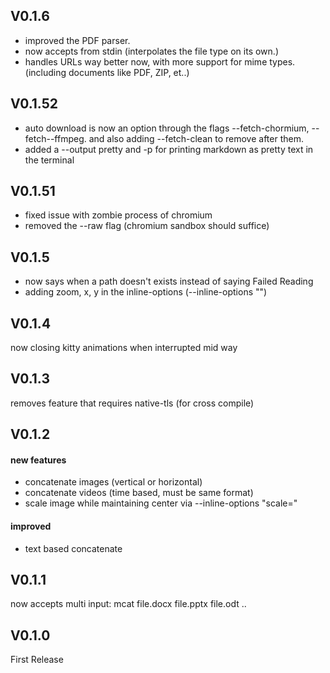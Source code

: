 ## V0.1.6
* improved the PDF parser.
* now accepts from stdin (interpolates the file type on its own.)
* handles URLs way better now, with more support for mime types. (including documents like PDF, ZIP, et..)

## V0.1.52
* auto download is now an option through the flags --fetch-chormium, --fetch--ffmpeg. and also adding --fetch-clean to remove after them.
* added a --output pretty and -p for printing markdown as pretty text in the terminal

## V0.1.51
* fixed issue with zombie process of chromium
* removed the --raw flag (chromium sandbox should suffice)

## V0.1.5
* now says when a path doesn't exists instead of saying Failed Reading
* adding zoom, x, y in the inline-options (--inline-options "")

## V0.1.4
now closing kitty animations when interrupted mid way

## V0.1.3
removes feature that requires native-tls (for cross compile)

## V0.1.2
#### new features  
* concatenate images (vertical or horizontal)  
* concatenate videos (time based, must be same format)  
* scale image while maintaining center via --inline-options "scale=<f32>"
#### improved  
* text based concatenate

## V0.1.1
now accepts multi input:
mcat file.docx file.pptx file.odt ..

## V0.1.0
First Release
